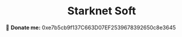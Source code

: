 <h1 align="center">Starknet Soft</h1>

🤑 <b>Donate me:</b> 0xe7b5cb9f137C663D07EF2539678392650c8e3645
